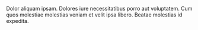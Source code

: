 Dolor aliquam ipsam. Dolores iure necessitatibus porro aut voluptatem. Cum quos molestiae molestias veniam et velit ipsa libero. Beatae molestias id expedita.